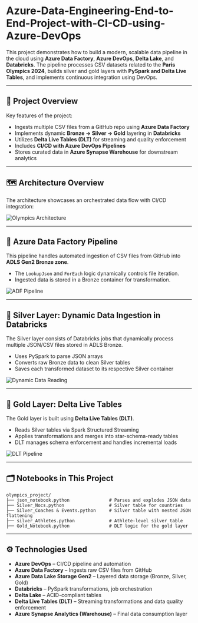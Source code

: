 # Azure-Data-Engineering-End-to-End-Project-with-CI-CD-using-Azure-DevOps

This project demonstrates how to build a modern, scalable data pipeline in the cloud using **Azure Data Factory**, **Azure DevOps**, **Delta Lake**, and **Databricks**. The pipeline processes CSV datasets related to the **Paris Olympics 2024**, builds silver and gold layers with **PySpark and Delta Live Tables**, and implements continuous integration using DevOps.

---

## 🧭 Project Overview

Key features of the project:

- Ingests multiple CSV files from a GitHub repo using **Azure Data Factory**
- Implements dynamic **Bronze → Silver → Gold** layering in **Databricks**
- Utilizes **Delta Live Tables (DLT)** for streaming and quality enforcement
- Includes **CI/CD with Azure DevOps Pipelines**
- Stores curated data in **Azure Synapse Warehouse** for downstream analytics

---

## 🗺️ Architecture Overview

The architecture showcases an orchestrated data flow with CI/CD integration:

![Olympics Architecture](./assets/olympics_architecture.png)

---

## 🔄 Azure Data Factory Pipeline

This pipeline handles automated ingestion of CSV files from GitHub into **ADLS Gen2 Bronze zone**.

- The `LookupJson` and `ForEach` logic dynamically controls file iteration.
- Ingested data is stored in a Bronze container for transformation.

![ADF Pipeline](./assets/datafactory_pipeline.png)

---

## 🧪 Silver Layer: Dynamic Data Ingestion in Databricks

The Silver layer consists of Databricks jobs that dynamically process multiple JSON/CSV files stored in ADLS Bronze.

- Uses PySpark to parse JSON arrays
- Converts raw Bronze data to clean Silver tables
- Saves each transformed dataset to its respective Silver container

![Dynamic Data Reading](./assets/dynamic_data_reading_and_writing_workflow.png)

---

## 🥇 Gold Layer: Delta Live Tables

The Gold layer is built using **Delta Live Tables (DLT)**.

- Reads Silver tables via Spark Structured Streaming
- Applies transformations and merges into star-schema-ready tables
- DLT manages schema enforcement and handles incremental loads

![DLT Pipeline](./assets/DLT_pipeline.png)

---

## 🗂️ Notebooks in This Project

```
olympics_project/
├── json_notebook.python               # Parses and explodes JSON data
├── Silver_Nocs.python                 # Silver table for countries
├── Silver_Coaches & Events.python     # Silver table with nested JSON flattening
├── silver_Athletes.python             # Athlete-level silver table
├── Gold_Notebook.python               # DLT logic for the gold layer
```

---

## ⚙️ Technologies Used

- **Azure DevOps** – CI/CD pipeline and automation
- **Azure Data Factory** – Ingests raw CSV files from GitHub
- **Azure Data Lake Storage Gen2** – Layered data storage (Bronze, Silver, Gold)
- **Databricks** – PySpark transformations, job orchestration
- **Delta Lake** – ACID-compliant tables
- **Delta Live Tables (DLT)** – Streaming transformations and data quality enforcement
- **Azure Synapse Analytics (Warehouse)** – Final data consumption layer

